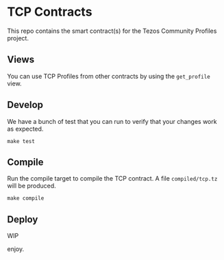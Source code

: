 # TCP Contracts

This repo contains the smart contract(s) for the Tezos Community Profiles project.

## Views

You can use TCP Profiles from other contracts by using the `get_profile` view.

## Develop

We have a bunch of test that you can run to verify that your changes work as expected.

```
make test
```

## Compile

Run the compile target to compile the TCP contract. A file `compiled/tcp.tz` will be produced.

```
make compile
```

## Deploy

WIP

enjoy.
